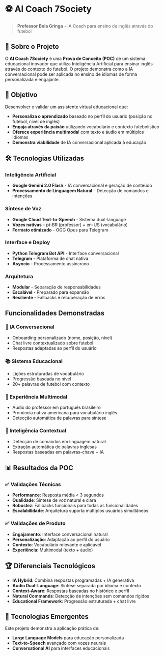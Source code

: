 # ⚽ AI Coach 7Society

> **Professor Bola Gringa** - IA Coach para ensino de inglês através do futebol

## 🎯 Sobre o Projeto

O **AI Coach 7Society** é uma **Prova de Conceito (POC)** de um sistema educacional inovador que utiliza Inteligência Artificial para ensinar inglês através do contexto do futebol. O projeto demonstra como a IA conversacional pode ser aplicada no ensino de idiomas de forma personalizada e engajante.

## 🚀 Objetivo

Desenvolver e validar um assistente virtual educacional que:

- **Personaliza o aprendizado** baseado no perfil do usuário (posição no futebol, nível de inglês)
- **Engaja através da paixão** utilizando vocabulário e contexto futebolístico
- **Oferece experiência multimodal** com texto e áudio em múltiplos idiomas
- **Demonstra viabilidade** de IA conversacional aplicada à educação

## 🛠️ Tecnologias Utilizadas

### **Inteligência Artificial**
- **Google Gemini 2.0 Flash** - IA conversacional e geração de conteúdo
- **Processamento de Linguagem Natural** - Detecção de comandos e intenções

### **Síntese de Voz**
- **Google Cloud Text-to-Speech** - Sistema dual-language
- **Vozes nativas** - pt-BR (professor) + en-US (vocabulário)
- **Formato otimizado** - OGG Opus para Telegram

### **Interface e Deploy**
- **Python Telegram Bot API** - Interface conversacional
- **Telegram** - Plataforma de chat nativa
- **Asyncio** - Processamento assíncrono

### **Arquitetura**
- **Modular** - Separação de responsabilidades
- **Escalável** - Preparado para expansão
- **Resiliente** - Fallbacks e recuperação de erros

## Funcionalidades Demonstradas

### **🤖 IA Conversacional**
- Onboarding personalizado (nome, posição, nível)
- Chat livre contextualizado sobre futebol
- Respostas adaptadas ao perfil do usuário

### **📚 Sistema Educacional**
- Lições estruturadas de vocabulário
- Progressão baseada no nível
- 20+ palavras de futebol com contexto

### **🎵 Experiência Multimodal**
- Áudio do professor em português brasileiro
- Pronúncia nativa americana para vocabulário inglês
- Detecção automática de palavras para síntese

### **🎯 Inteligência Contextual**
- Detecção de comandos em linguagem natural
- Extração automática de palavras inglesas
- Respostas baseadas em palavras-chave + IA

## 📊 Resultados da POC

### **✅ Validações Técnicas**
- **Performance**: Resposta média < 3 segundos
- **Qualidade**: Síntese de voz natural e clara
- **Robustez**: Fallbacks funcionais para todas as funcionalidades
- **Escalabilidade**: Arquitetura suporta múltiplos usuários simultâneos

### **✅ Validações de Produto**
- **Engajamento**: Interface conversacional natural
- **Personalização**: Adaptação ao perfil do usuário
- **Contexto**: Vocabulário relevante e aplicável
- **Experiência**: Multimodal (texto + áudio)

## 🏆 Diferenciais Tecnológicos

- **IA Hybrid**: Combina respostas programadas + IA generativa
- **Audio Dual-Language**: Síntese separada por idioma e contexto
- **Context-Aware**: Respostas baseadas no histórico e perfil
- **Natural Commands**: Detecção de intenções sem comandos rígidos
- **Educational Framework**: Progressão estruturada + chat livre



## 🚀 Tecnologias Emergentes

Este projeto demonstra a aplicação prática de:

- **Large Language Models** para educação personalizada
- **Text-to-Speech** avançado com vozes neurais
- **Conversational AI** para interfaces educacionais
